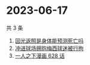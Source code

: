 # 2023-06-17

共 3 条

<!-- BEGIN ZHIHUSEARCH -->
<!-- 最后更新时间 Sat Jun 17 2023 10:33:19 GMT+0800 (China Standard Time) -->
1. [回光返照是身体能预测死亡吗](https://www.zhihu.com/search?q=回光返照是身体能预测死亡吗)
1. [冲进球场拥抱梅西球迷被行拘](https://www.zhihu.com/search?q=冲进球场拥抱梅西球迷被行拘)
1. [一人之下漫画 628 话](https://www.zhihu.com/search?q=一人之下漫画%20628%20话)
<!-- END ZHIHUSEARCH -->
